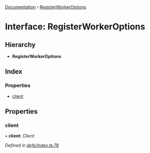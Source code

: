 [Documentation](../README.md) › [RegisterWorkerOptions](registerworkeroptions.md)

# Interface: RegisterWorkerOptions

## Hierarchy

* **RegisterWorkerOptions**

## Index

### Properties

* [client](registerworkeroptions.md#client)

## Properties

###  client

• **client**: *Client*

*Defined in [defs/index.ts:76](https://github.com/badbatch/graphql-box/blob/35d1f39/packages/worker-client/src/defs/index.ts#L76)*

